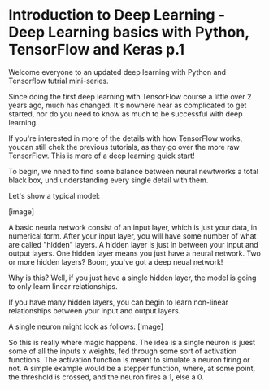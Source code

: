 # Introduction to Deep Learning - Deep Learning basics with Python, TensorFlow and Keras p.1

Welcome everyone to an updated deep learning with Python and Tensorflow tutrial mini-series. 

Since doing the first deep learning with TensorFlow course a little over 2 years ago, much has changed. It's nowhere near as complicated to get started, nor do you need to know as much to be successful with deep learning.

If you're interested in more of the details with how TensorFlow works, youcan still chek the previous tutorials, as they go over the more raw TensorFlow. This is more of a deep learning quick start!

To begin, we nned to find some balance between neural newtworks a total black box, und understanding every single detail with them.

Let's show a typical model:

[image]

A basic neurla network consist of an input layer, which is just your data, in numerical form. After your input layer, you will have some number of what are called "hidden" layers. A hidden layer is just in between your input and output layers. One hidden layer means you just have a neural network. Two or more hidden layers? Boom, you've got a deep neual network!

Why is this? Well, if you just have a single hidden layer, the model is going to only learn linear relationships.  

If you have many hidden layers, you can begin to learn non-linear relationships between your input and output layers.

A single neuron might look as follows:
[Image]

So this is really where magic happens. The idea is a single neuron is juest some of all the inputs x weights, fed through some sort of activation functions. The activation function is meant to simulate a neuron firing or not. A simple example would be a stepper function, where, at some point, the threshold is crossed, and the neuron fires a 1, else a 0. 
